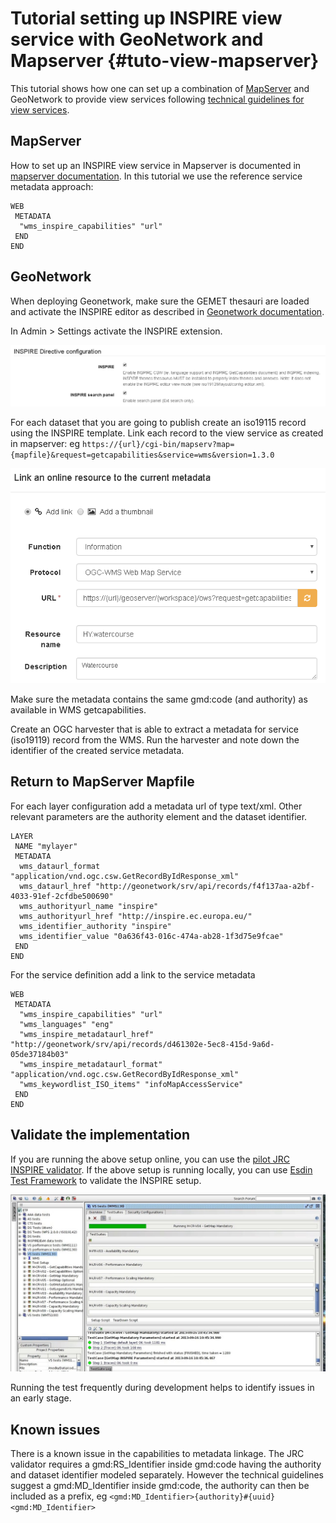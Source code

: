 # Tutorial setting up INSPIRE view service with GeoNetwork and Mapserver {#tuto-view-mapserver}

This tutorial shows how one can set up a combination of [MapServer](http://mapserver.org) and GeoNetwork to provide view services following [technical guidelines for view services](http://inspire.ec.europa.eu/documents/Network_Services/TechnicalGuidance_ViewServices_v3.1.pdf).

## MapServer

How to set up an INSPIRE view service in Mapserver is documented in [mapserver documentation](http://www.mapserver.org/ogc/inspire.html). In this tutorial we use the reference service metadata approach:

``` text
WEB
 METADATA
  "wms_inspire_capabilities" "url"
 END
END
```

## GeoNetwork

When deploying Geonetwork, make sure the GEMET thesauri are loaded and activate the INSPIRE editor as described in [Geonetwork documentation](inspire-configuration.md).

In Admin > Settings activate the INSPIRE extension.

![image](img/image_3.png)

For each dataset that you are going to publish create an iso19115 record using the INSPIRE template. Link each record to the view service as created in mapserver: eg ``https://{url}/cgi-bin/mapserv?map={mapfile}&request=getcapabilities&service=wms&version=1.3.0``

![image](img/image_5.png)

Make sure the metadata contains the same gmd:code (and authority) as available in WMS getcapabilities.

Create an OGC harvester that is able to extract a metadata for service (iso19119) record from the WMS. Run the harvester and note down the identifier of the created service metadata.

## Return to MapServer Mapfile

For each layer configuration add a metadata url of type text/xml. Other relevant parameters are the authority element and the dataset identifier.

``` text
LAYER
 NAME "mylayer"
 METADATA
  wms_dataurl_format "application/vnd.ogc.csw.GetRecordByIdResponse_xml"
  wms_dataurl_href "http://geonetwork/srv/api/records/f4f137aa-a2bf-4033-91ef-2cfdbe500690"
  wms_authorityurl_name "inspire" 
  wms_authorityurl_href "http://inspire.ec.europa.eu/"
  wms_identifier_authority "inspire"
  wms_identifier_value "0a636f43-016c-474a-ab28-1f3d75e9fcae"
 END
END
```

For the service definition add a link to the service metadata

``` text
WEB
 METADATA
  "wms_inspire_capabilities" "url"
  "wms_languages" "eng"               
  "wms_inspire_metadataurl_href" "http://geonetwork/srv/api/records/d461302e-5ec8-415d-9a6d-05de37184b03"
  "wms_inspire_metadataurl_format" "application/vnd.ogc.csw.GetRecordByIdResponse_xml"
  "wms_keywordlist_ISO_items" "infoMapAccessService"
 END 
END
```

## Validate the implementation

If you are running the above setup online, you can use the [pilot JRC INSPIRE validator](http://inspire-geoportal.ec.europa.eu/validator2/). If the above setup is running locally, you can use [Esdin Test Framework](https://github.com/Geonovum/etf-test-projects-inspire) to validate the INSPIRE setup.

![image](img/image_6.png)

Running the test frequently during development helps to identify issues in an early stage.

## Known issues

There is a known issue in the capabilities to metadata linkage. The JRC validator requires a gmd:RS_Identifier inside gmd:code having the authority and dataset identifier modeled separately. However the technical guidelines suggest a gmd:MD_Identifier inside gmd:code, the authority can then be included as a prefix, eg ``<gmd:MD_Identifier>{authority}#{uuid}<gmd:MD_Identifier>``
